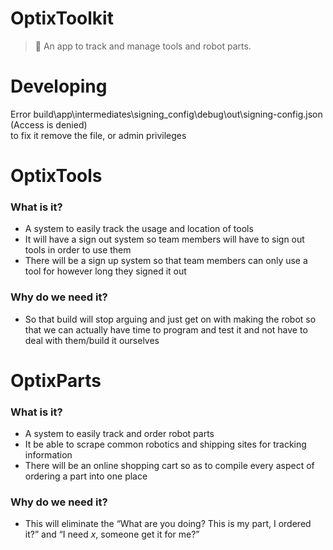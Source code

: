 # OptixToolkit
> 🧰 An app to track and manage tools and robot parts.

# Developing
 Error build\app\intermediates\signing_config\debug\out\signing-config.json (Access is denied) <br>
 to fix it remove the file, or admin privileges
 
# OptixTools
### What is it?
- A system to easily track the usage and location of tools
- It will have a sign out system so team members will have to sign out tools in order to use them
- There will be a sign up system so that team members can only use a tool for however long they signed it out
### Why do we need it?
- So that build will stop arguing and just get on with making the robot so that we can actually have time to program and test it and not have to deal with them/build it ourselves

# OptixParts
### What is it?
- A system to easily track and order robot parts
- It be able to scrape common robotics and shipping sites for tracking information
- There will be an online shopping cart so as to compile every aspect of ordering a part into one place
### Why do we need it?
- This will eliminate the “What are you doing? This is my part, I ordered it?” and “I need *x*, someone get it for me?”
